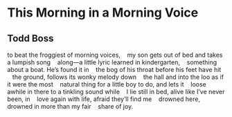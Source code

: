 # This Morning in a Morning Voice
## Todd Boss
to beat the froggiest
of morning voices,
   my son gets out of bed
and takes a lumpish song
   along—a little lyric
learned in kindergarten,
   something about a
boat. He’s found it in
   the bog of his throat
before his feet have hit
   the ground, follows
its wonky melody down
   the hall and into the loo
as if it were the most
   natural thing for a little
boy to do, and lets it
   loose awhile in there
to a tinkling sound while
   I lie still in bed, alive
like I’ve never been, in
   love again with life,
afraid they’ll find me
   drowned here, drowned
in more than my fair
   share of joy.
